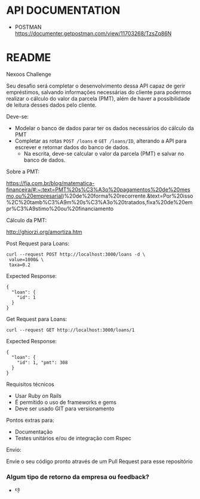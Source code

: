 # API DOCUMENTATION

- POSTMAN
  https://documenter.getpostman.com/view/11703268/TzsZq86N

# README

Nexoos Challenge

Seu desafio será completar o desenvolvimento dessa API capaz de gerir empréstimos, salvando informações necessárias do cliente para podermos realizar o cálculo do valor da parcela (PMT), além de haver a possibilidade de leitura desses dados pelo cliente.

Deve-se:

- Modelar o banco de dados parar ter os dados necessários do cálculo da PMT
- Completar as rotas `POST /loans` e `GET /loans/ID`, alterando a API para escrever e retornar dados do banco de dados.
  - Na escrita, deve-se calcular o valor da parcela (PMT) e salvar no banco de dados.

Sobre a PMT:

https://fia.com.br/blog/matematica-financeira/#:~:text=PMT%20s%C3%A3o%20pagamentos%20de%20mesmo,ou%20empresarial)%20de%20forma%20recorrente.&text=Por%20isso%2C%20tamb%C3%A9m%20s%C3%A3o%20tratados,fixa%20de%20empr%C3%A9stimo%20ou%20financiamento

Cálculo da PMT:

http://ghiorzi.org/amortiza.htm

Post Request para Loans:

```
curl --request POST http://localhost:3000/loans -d \
 value=1000& \
 taxa=0.2
```

Expected Response:

```
{
  "loan": {
    "id": 1
  }
}
```

Get Request para Loans:

`curl --request GET http://localhost:3000/loans/1`

Expected Response:

```
{
  "loan": {
    "id": 1, "pmt": 308
  }
}
```

Requisitos técnicos

- Usar Ruby on Rails
- É permitido o uso de frameworks e gems
- Deve ser usado GIT para versionamento

Pontos extras para:

- Documentação
- Testes unitários e/ou de integração com Rspec

Envio:

Envie o seu código pronto através de um Pull Request para esse repositório

### Algum tipo de retorno da empresa ou feedback?
- :thumbsdown:
